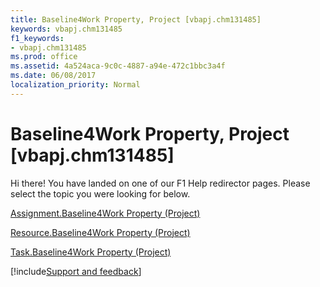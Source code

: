```yaml
---
title: Baseline4Work Property, Project [vbapj.chm131485]
keywords: vbapj.chm131485
f1_keywords:
- vbapj.chm131485
ms.prod: office
ms.assetid: 4a524aca-9c0c-4887-a94e-472c1bbc3a4f
ms.date: 06/08/2017
localization_priority: Normal
---
```



# Baseline4Work Property, Project [vbapj.chm131485]

Hi there! You have landed on one of our F1 Help redirector pages. Please select the topic you were looking for below.

[Assignment.Baseline4Work Property (Project)](http://msdn.microsoft.com/library/d1d075e6-c248-1b7c-470c-95ae2241def7%28Office.15%29.aspx)

[Resource.Baseline4Work Property (Project)](http://msdn.microsoft.com/library/43a6eac6-59da-771e-063b-63d3016faf79%28Office.15%29.aspx)

[Task.Baseline4Work Property (Project)](http://msdn.microsoft.com/library/e988be46-0d46-c06e-6ae1-2d00ae430075%28Office.15%29.aspx)

[!include[Support and feedback](~/includes/feedback-boilerplate.md)]